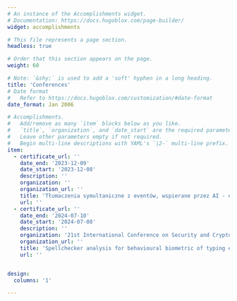 ```yaml
---
# An instance of the Accomplishments widget.
# Documentation: https://docs.hugoblox.com/page-builder/
widget: accomplishments

# This file represents a page section.
headless: true

# Order that this section appears on the page.
weight: 60

# Note: `&shy;` is used to add a 'soft' hyphen in a long heading.
title: 'Conferences'
# Date format
#   Refer to https://docs.hugoblox.com/customization/#date-format
date_format: Jan 2006

# Accomplishments.
#   Add/remove as many `item` blocks below as you like.
#   `title`, `organization`, and `date_start` are the required parameters.
#   Leave other parameters empty if not required.
#   Begin multi-line descriptions with YAML's `|2-` multi-line prefix.
item:
  - certificate_url: ''
    date_end: '2023-12-09'
    date_start: '2023-12-08'
    description: ''
    organization: ''
    organization_url: ''
    title: 'Tłumaczenia symultaniczne z eventów, wspierane przez AI - dlaczego jeszcze ich nie ma?'
    url: ''
  - certificate_url: ''
    date_end: '2024-07-10'
    date_start: '2024-07-08'
    description: ''
    organization: '21st International Conference on Security and Cryptography: SECRYPT 2024'
    organization_url: ''
    title: 'Spellchecker analysis for behavioural biometric of typing errors scenario'
    url: ''


design:
  columns: '1'

---
```

